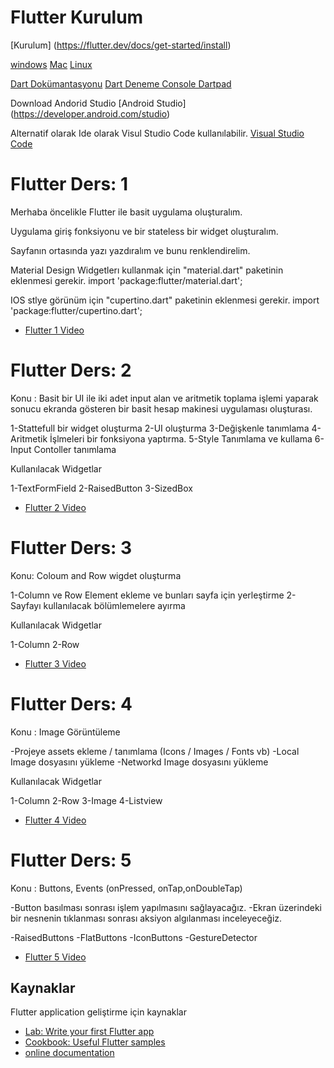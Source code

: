 # Flutter Kurulum

[Kurulum] (https://flutter.dev/docs/get-started/install)

[windows](https://flutter.dev/docs/get-started/install/windows)
[Mac](https://flutter.dev/docs/get-started/install/macos)
[Linux](https://flutter.dev/docs/get-started/install/linux)

[Dart Dokümantasyonu](https://dart.dev/get-dart)
[Dart Deneme Console Dartpad ](https://dartpad.dev/0df636e00f348bdec2bc1c8ebc7daeb1)

Download Andorid Studio
[Android Studio] (https://developer.android.com/studio)

Alternatif olarak Ide olarak Visul Studio Code kullanılabilir.
[Visual Studio Code](https://code.visualstudio.com/download)


# Flutter Ders: 1

Merhaba öncelikle Flutter ile  basit uygulama oluşturalım.

Uygulama giriş fonksiyonu ve bir stateless bir widget oluşturalım.

Sayfanın ortasında yazı yazdıralım ve bunu renklendirelim.

Material Design Widgetlerı kullanmak için "material.dart" paketinin eklenmesi gerekir.
import 'package:flutter/material.dart';

IOS stlye görünüm için "cupertino.dart" paketinin eklenmesi gerekir.
import 'package:flutter/cupertino.dart';


- [Flutter 1 Video](https://www.instagram.com/tv/CEC8CRdFC5-/?utm_source=ig_web_copy_link)

# Flutter Ders: 2

Konu : Basit bir UI ile iki adet input alan ve aritmetik toplama işlemi yaparak
 sonucu ekranda gösteren bir basit hesap makinesi uygulaması oluşturası.

1-Stattefull bir widget oluşturma
2-UI oluşturma
3-Değişkenle tanımlama
4-Aritmetik İşlmeleri bir fonksiyona yaptırma.
5-Style Tanımlama ve kullama
6-Input Contoller tanımlama

Kullanılacak Widgetlar

1-TextFormField
2-RaisedButton
3-SizedBox

- [Flutter 2 Video](https://www.instagram.com/tv/CEPvJFuFju_/?utm_source=ig_web_copy_link)

# Flutter Ders: 3

Konu: Coloum and Row wigdet oluşturma

1-Column ve Row Element ekleme ve bunları sayfa için yerleştirme
2-Sayfayı kullanılacak bölümlemelere ayırma

Kullanılacak Widgetlar

1-Column
2-Row

- [Flutter 3 Video](https://www.instagram.com/tv/CEeblo5FOJV/?utm_source=ig_web_copy_link)

# Flutter Ders: 4

Konu : Image Görüntüleme

-Projeye assets ekleme / tanımlama (Icons / Images / Fonts vb)
-Local Image dosyasını yükleme
-Networkd Image dosyasını yükleme

Kullanılacak Widgetlar

1-Column
2-Row
3-Image
4-Listview

- [Flutter 4 Video](https://www.instagram.com/tv/CEwmuaClDOE)

# Flutter Ders: 5

Konu : Buttons, Events (onPressed, onTap,onDoubleTap)

-Button basılması sonrası işlem yapılmasını sağlayacağız.
-Ekran üzerindeki bir nesnenin tıklanması sonrası aksiyon algılanması inceleyeceğiz.

-RaisedButtons
-FlatButtons
-IconButtons
-GestureDetector

- [Flutter 5 Video](https://www.instagram.com/tv/CFChqUgFrC9)

## Kaynaklar

Flutter application geliştirme için kaynaklar

- [Lab: Write your first Flutter app](https://flutter.dev/docs/get-started/codelab)
- [Cookbook: Useful Flutter samples](https://flutter.dev/docs/cookbook)
- [online documentation](https://flutter.dev/docs)

